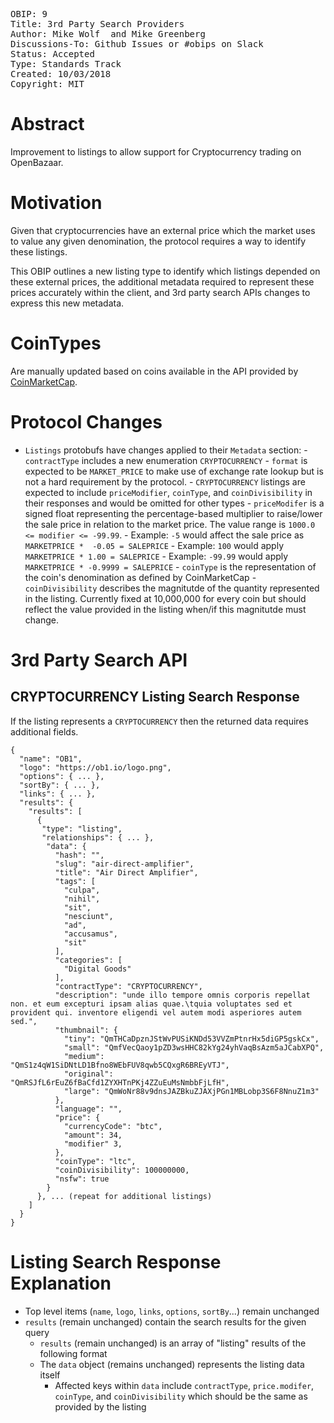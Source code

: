 <pre>
OBIP: 9
Title: 3rd Party Search Providers
Author: Mike Wolf <mike@ob1.io> and Mike Greenberg <mikeg@ob1.io>
Discussions-To: Github Issues or #obips on Slack
Status: Accepted
Type: Standards Track
Created: 10/03/2018
Copyright: MIT
</pre>

# Abstract
Improvement to listings to allow support for Cryptocurrency trading on OpenBazaar.

# Motivation
Given that cryptocurrencies have an external price which the market uses to value any given denomination, the protocol requires a way to identify these listings.

This OBIP outlines a new listing type to identify which listings depended on these external prices, the additional metadata required to represent these prices accurately within the client, and 3rd party search APIs changes to express this new metadata.

# CoinTypes

Are manually updated based on coins available in the API provided by [CoinMarketCap](https://api.coinmarketcap.com/v2/listings/).

# Protocol Changes

- `Listings` protobufs have changes applied to their `Metadata` section:
        - `contractType` includes a new enumeration `CRYPTOCURRENCY`
        - `format` is expected to be `MARKET_PRICE` to make use of exchange rate lookup but is not a hard requirement by the protocol.
        - `CRYPTOCURRENCY` listings are expected to include `priceModifier`, `coinType`, and `coinDivisibility` in their responses and would be omitted for other types
        - `priceModifer` is a signed float representing the percentage-based multiplier to raise/lower the sale price in relation to the market price. The value range is `1000.0 <= modifier <= -99.99`.
          - Example: `-5` would affect the sale price as `MARKETPRICE *  -0.05 = SALEPRICE`
          - Example: `100` would apply `MARKETPRICE * 1.00 = SALEPRICE`
          - Example: `-99.99` would apply `MARKETPRICE * -0.9999 = SALEPRICE`
        - `coinType` is the representation of the coin's denomination as defined by CoinMarketCap
        - `coinDivisibility` describes the magnitutde of the quantity represented in the listing. Currently fixed at 10,000,000 for every coin but should reflect the value provided in the listing when/if this magnitutde must change.


# 3rd Party Search API

## CRYPTOCURRENCY Listing Search Response

If the listing represents a `CRYPTOCURRENCY` then the returned data requires additional fields.

```
{
  "name": "OB1",
  "logo": "https://ob1.io/logo.png",
  "options": { ... },
  "sortBy": { ... },
  "links": { ... },
  "results": {
    "results": [
      {
       "type": "listing",
       "relationships": { ... },
        "data": {
          "hash": "",
          "slug": "air-direct-amplifier",
          "title": "Air Direct Amplifier",
          "tags": [
            "culpa",
            "nihil",
            "sit",
            "nesciunt",
            "ad",
            "accusamus",
            "sit"
          ],
          "categories": [
            "Digital Goods"
          ],
          "contractType": "CRYPTOCURRENCY",
          "description": "unde illo tempore omnis corporis repellat non. et eum excepturi ipsam alias quae.\tquia voluptates sed et provident qui. inventore eligendi vel autem modi asperiores autem sed.",
          "thumbnail": {
            "tiny": "QmTHCaDpznJStWvPUSiKNDd53VVZmPtnrHx5diGP5gskCx",
            "small": "QmfVecQaoy1pZD3wsHHC82kYg24yhVaqBsAzm5aJCabXPQ",
            "medium": "QmS1z4qW1SiDNtLD1Bfno8WEbFUV8qwb5CQxgR6BREyVTJ",
            "original": "QmRSJfL6rEuZ6fBaCfd1ZYXHTnPKj4ZZuEuMsNmbbFjLfH",
            "large": "QmWoNr88v9dnsJAZBkuZJAXjPGn1MBLobp3S6F8NnuZ1m3"
          },
          "language": "",
          "price": {
            "currencyCode": "btc",
            "amount": 34,
            "modifier" 3,
          },
          "coinType": "ltc",
          "coinDivisibility": 100000000,
          "nsfw": true
        }
      }, ... (repeat for additional listings)
    ]
  }
}
```

# Listing Search Response Explanation

- Top level items (`name`, `logo`, `links`, `options`, `sortBy`...) remain unchanged
- `results` (remain unchanged) contain the search results for the given query
  - `results` (remain unchanged) is an array of "listing" results of the following format
   - The `data` object (remains unchanged) represents the listing data itself
      - Affected keys within `data` include `contractType`, `price.modifer`, `coinType`, and `coinDivisibility` which should be the same as provided by the listing
